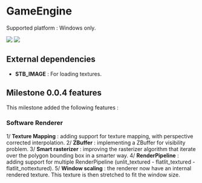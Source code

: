# GameEngine

Supported platform : Windows only.

![](https://i.imgur.com/SPNdNuE.gif)
![](https://i.imgur.com/8LRG2xY.gif)

## External dependencies

* <b>STB_IMAGE</b> : For loading textures.

## Milestone 0.0.4 features

This milestone added the following features :

### Software Renderer
1/ <b>Texture Mapping</b> : adding support for texture mapping, with perspective corrected interpolation.
2/ <b>ZBuffer</b> : implementing a ZBuffer for visibility problem.
3/ <b>Smart rasterizer</b> : improving the rasterizer algorithm that iterate over the polygon bounding box in a smarter way.
4/ <b>RenderPipeline</b> : adding support for multiple RenderPipeline (unlit_textured - flatlit_textured - flatlit_nottextured).
5/ <b>Window scaling</b> : the renderer now have an internal rendered texture. This texture is then stretched to fit the window size.
